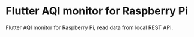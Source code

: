 # Flutter AQI monitor for Raspberry Pi  

Flutter AQI monitor for Raspberry Pi, read data from local REST API.  